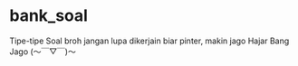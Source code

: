 # bank_soal
Tipe-tipe Soal broh
jangan lupa dikerjain biar pinter, makin jago
Hajar Bang Jago (～￣▽￣)～
